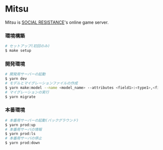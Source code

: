 # Mitsu

Mitsu is [SOCIAL RESISTANCE](https://github.com/uyupun/social-resistance)'s online game server.

### 環境構築

```bash
# セットアップ(初回のみ)
$ make setup
```

### 開発環境

```bash
# 開発用サーバーの起動
$ yarn dev
# モデルとマイグレーションファイルの作成
$ yarn make:model --name <model_name> --attributes <field1>:<type1>,<field2>:<type2>,...
# マイグレーションの実行
$ yarn migrate
```

### 本番環境

```bash
# 本番用サーバーの起動(バックグラウンド)
$ yarn prod:up
# 本番用サーバの情報
$ yarn prod:ls
# 本番用サーバの停止
$ yarn prod:down
```
